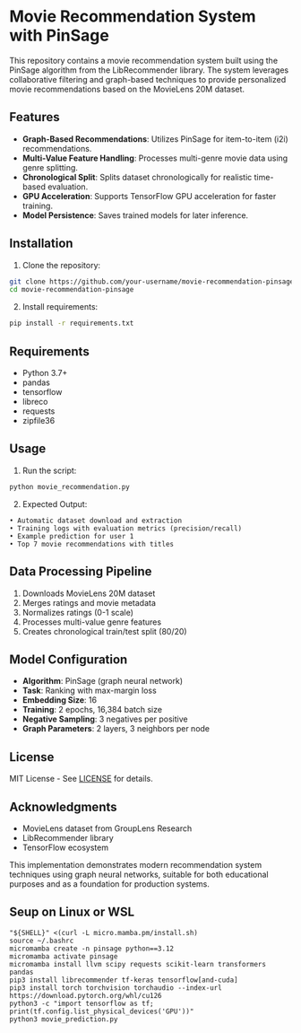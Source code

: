 # Movie Recommendation System with PinSage

This repository contains a movie recommendation system built using the PinSage algorithm from the LibRecommender library. The system leverages collaborative filtering and graph-based techniques to provide personalized movie recommendations based on the MovieLens 20M dataset.

## Features
- **Graph-Based Recommendations**: Utilizes PinSage for item-to-item (i2i) recommendations.
- **Multi-Value Feature Handling**: Processes multi-genre movie data using genre splitting.
- **Chronological Split**: Splits dataset chronologically for realistic time-based evaluation.
- **GPU Acceleration**: Supports TensorFlow GPU acceleration for faster training.
- **Model Persistence**: Saves trained models for later inference.

## Installation
1. Clone the repository:
```bash
git clone https://github.com/your-username/movie-recommendation-pinsage.git
cd movie-recommendation-pinsage
```

2. Install requirements:
```bash
pip install -r requirements.txt
```

## Requirements
- Python 3.7+
- pandas
- tensorflow
- libreco
- requests
- zipfile36

## Usage
1. Run the script:
```bash
python movie_recommendation.py
```

2. Expected Output:
```
• Automatic dataset download and extraction
• Training logs with evaluation metrics (precision/recall)
• Example prediction for user 1
• Top 7 movie recommendations with titles
```

## Data Processing Pipeline
1. Downloads MovieLens 20M dataset
2. Merges ratings and movie metadata
3. Normalizes ratings (0-1 scale)
4. Processes multi-value genre features
5. Creates chronological train/test split (80/20)

## Model Configuration
- **Algorithm**: PinSage (graph neural network)
- **Task**: Ranking with max-margin loss
- **Embedding Size**: 16
- **Training**: 2 epochs, 16,384 batch size
- **Negative Sampling**: 3 negatives per positive
- **Graph Parameters**: 2 layers, 3 neighbors per node

## License
MIT License - See [LICENSE](LICENSE) for details.

## Acknowledgments
- MovieLens dataset from GroupLens Research
- LibRecommender library
- TensorFlow ecosystem

This implementation demonstrates modern recommendation system techniques using graph neural networks, suitable for both educational purposes and as a foundation for production systems.

## Seup on Linux or WSL

```
"${SHELL}" <(curl -L micro.mamba.pm/install.sh)
source ~/.bashrc 
micromamba create -n pinsage python==3.12 
micromamba activate pinsage
micromamba install llvm scipy requests scikit-learn transformers pandas
pip3 install librecommender tf-keras tensorflow[and-cuda]
pip3 install torch torchvision torchaudio --index-url https://download.pytorch.org/whl/cu126
python3 -c "import tensorflow as tf; print(tf.config.list_physical_devices('GPU'))"
python3 movie_prediction.py 
```
